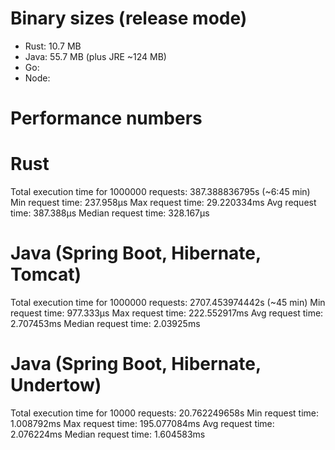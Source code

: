 # Binary sizes (release mode)
- Rust: 10.7 MB
- Java: 55.7 MB (plus JRE ~124 MB)
- Go:
- Node: 

# Performance numbers


# Rust
Total execution time for 1000000 requests: 387.388836795s (~6:45 min)
Min request time: 237.958µs
Max request time: 29.220334ms
Avg request time: 387.388µs
Median request time: 328.167µs


# Java (Spring Boot, Hibernate, Tomcat)
Total execution time for 1000000 requests: 2707.453974442s (~45 min)
Min request time: 977.333µs
Max request time: 222.552917ms
Avg request time: 2.707453ms
Median request time: 2.03925ms

# Java (Spring Boot, Hibernate, Undertow)
Total execution time for 10000 requests: 20.762249658s
Min request time: 1.008792ms
Max request time: 195.077084ms
Avg request time: 2.076224ms
Median request time: 1.604583ms
